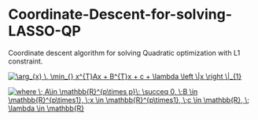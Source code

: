 # Coordinate-Descent-for-solving-LASSO-QP
Coordinate descent algorithm for solving Quadratic optimization with L1 constraint.

<a href="https://www.codecogs.com/eqnedit.php?latex=\arg_{x}&space;\,&space;\min_{}&space;x^{T}Ax&space;&plus;&space;B^{T}x&space;&plus;&space;c&space;&plus;&space;\lambda&space;\left&space;\|x&space;\right&space;\|_{1}" target="_blank"><img src="https://latex.codecogs.com/gif.latex?\arg_{x}&space;\,&space;\min_{}&space;x^{T}Ax&space;&plus;&space;B^{T}x&space;&plus;&space;c&space;&plus;&space;\lambda&space;\left&space;\|x&space;\right&space;\|_{1}" title="\arg_{x} \, \min_{} x^{T}Ax + B^{T}x + c + \lambda \left \|x \right \|_{1}" /></a>

<a href="https://www.codecogs.com/eqnedit.php?latex=where&space;\;&space;A\in&space;\mathbb{R}^{p\times&space;p}\:&space;\succeq&space;0,&space;\;B&space;\in&space;\mathbb{R}^{p\times1},&space;\;x&space;\in&space;\mathbb{R}^{p\times1},&space;\;c&space;\in&space;\mathbb{R},&space;\;&space;\lambda&space;\in&space;\mathbb{R}" target="_blank"><img src="https://latex.codecogs.com/gif.latex?where&space;\;&space;A\in&space;\mathbb{R}^{p\times&space;p}\:&space;\succeq&space;0,&space;\;B&space;\in&space;\mathbb{R}^{p\times1},&space;\;x&space;\in&space;\mathbb{R}^{p\times1},&space;\;c&space;\in&space;\mathbb{R},&space;\;&space;\lambda&space;\in&space;\mathbb{R}" title="where \; A\in \mathbb{R}^{p\times p}\: \succeq 0, \;B \in \mathbb{R}^{p\times1}, \;x \in \mathbb{R}^{p\times1}, \;c \in \mathbb{R}, \; \lambda \in \mathbb{R}" /></a>
